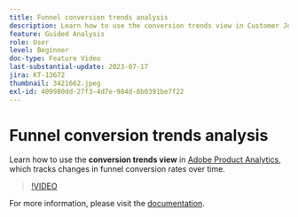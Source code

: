 ```yaml
---
title: Funnel conversion trends analysis
description: Learn how to use the conversion trends view in Customer Journey Analytics, which tracks changes in funnel conversion rates over time.
feature: Guided Analysis
role: User
level: Beginner
doc-type: Feature Video
last-substantial-update: 2023-07-17
jira: KT-13672
thumbnail: 3421662.jpeg
exl-id: 409980dd-27f3-4d7e-984d-8b0391be7f22
---
```

# Funnel conversion trends analysis

Learn how to use the **conversion trends view** in [Adobe Product Analytics](../../adobe-product-analytics/adobe-product-analytics-overview.md), which tracks changes in funnel conversion rates over time.

>[!VIDEO](https://video.tv.adobe.com/v/3421662/?learn=on)

For more information, please visit the [documentation](
https://experienceleague.adobe.com/docs/analytics-platform/using/guided-analysis/funnel/conversion-trends.html).
